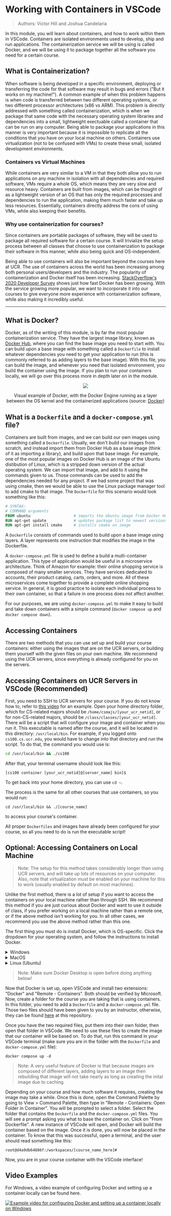 # Working with Containers in VSCode

> Authors: Victor Hill and Joshua Candelaria

In this module, you will learn about containers, and how to work within them in VSCode. Containers are isolated environments used to develop, ship and run applications. The containerization service we will be using is called Docker, and we will be using it to package together all the software you need for a certain course.

## What is Containerization?

When software is being developed in a specific environment, deploying or transferring the code for that software may result in bugs and errors ("But it works on my machine!"). A common example of when this problem happens is when code is transferred between two different operating systems, or two different processor architectures (x86 vs ARM). This problem is directly addressed with something called containerization, which is when we package that same code with the necessary operating system libraries and dependencies into a small, lightweight exectuable called a container that can be run on any computer. Being able to package your applications in this manner is very important because it is impossible to replicate all the conditions that you have on your local machine on others. Containers use virtualization (not to be confused with VMs) to create these small, isolated development environments. 

### Containers vs Virtual Machines

While containers are very similar to a VM in that they both allow you to run applications on any machine in isolation with all dependencies and required software, VMs require a whole OS, which means they are very slow and resource heavy. Containers are built from images, which can be thought of as a lightweight version of an OS that has only the required processes and dependencies to run the application, making them much faster and take up less resources. Essentially, containers directly address the cons of using VMs, while also keeping their benefits.

### Why use containerization for courses?

Since containers are portable packages of software, they will be used to package all required software for a certain course. It will trivialize the setup process between all classes that choose to use containerization to package their software in this manner, while also being quick and OS-independent.

Being able to use containers will also be important beyond the courses here at UCR. The use of containers across the world has been increasing among both personal users/developers and the industry. The popularity of containerization and Docker itself has been increasing. [StackOverflow's 2020 Developer Survey](https://www.section.io/engineering-education/why-is-docker-so-popular/#The_popularity_of_Docker:~:text=The%20popularity%20of%20Docker) shows just how fast Docker has been growing. With the service growing more popular, we want to incorporate it into our courses to give everyone more experience with containerization software, while also making it incredibly useful.

---

## What is Docker?

Docker, as of the writing of this module, is by far the most popular containerization service. They have the largest image library, known as [Docker Hub](https://hub.docker.com/), where you can find the base image you need to start with. You can build upon a base image with something called a `Dockerfile` to install whatever dependencies you need to get your application to run (this is commonly referred to as adding layers to the base image). With this file, you can build the image, and whenever you need that isolated environment, you build the container using the image. If you plan to run your containers locally, we will go over this process more in depth later on in the module.

<p align="center">
   <img src="images/docker-example.png">
</p>
<p align="center">
   Visual example of Docker, with the Docker Engine running as a layer between the OS kernel and the containerized applications (source: <a href="https://www.docker.com/resources/what-container/">Docker</a>)
</p>

## What is a `Dockerfile` and a `docker-compose.yml` file?

Containers are built from images, and we can build our own images using something called a `Dockerfile`. Usually, we don't build our images from scratch, and instead import them from Docker Hub as a base image (think of it as importing a library), and build upon that base image. For example, one of the most popular images on Docker Hub is an image of the Ubuntu distibution of Linux, which is a stripped down version of the actual operating system. We can import that image, and add to it using the commands given to us. Those commands can be used to add the dependencies needed for any project. If we had some project that was using cmake, then we would be able to use the Linux package manager tool to add cmake to that image. The `Dockerfile` for this scenario would look something like this:

```Dockerfile
# SYNTAX:
# COMMAND arguments
FROM ubuntu                   # imports the Ubuntu image from Docker Hub
RUN apt-get update            # updates package list to newest versions
RUN apt-get install cmake     # installs cmake on image
```

A `Dockerfile` consists of commands used to build upon a base image using layers. A layer represents one instruction that modifies the image in the Dockerfile.

A `docker-compose.yml` file is used to define a build a multi-container application. This type of application would be useful in a microservice architecture. Think of Amazon for example: their online shopping service is composed of many smaller services. They have services dedicated to accounts, their product catalog, carts, orders, and more. All of these microservices come together to provide a complete online shopping service. In general, it is good practice to isolate each individual process to their own container, so that a failure in one process does not affect another.

For our purposes, we are using `docker-compose.yml` to make it easy to build and take down containers with a simple command (`docker compose up` and `docker compose down`).

## Accessing Containers

There are two methods that you can use set up and build your course containers: either using the images that are on the UCR servers, or building them yourself with the given files on your own machine. We recommend using the UCR servers, since everything is already configured for you on the servers.

## Accessing Containers on UCR Servers in VSCode (Recommended)

First, you need to SSH to UCR servers for your course. If you do not know how to, refer to [this video](https://www.youtube.com/watch?v=4wrQ-MFxO3Q) for an example. Open your home directory folder, which for CS-related majors should be `/home/csmajs/[your_ucr_netid]`, or for non-CS-related majors, should be `/class/classes/[your_ucr_netid]`. There will be a script that will configure your image and container when you run it. This executable is named after the course, and it will be located in this directory: `/usr/local/bin`. For example, if you logged onto `cs100.cs.ucr.edu`, you would have to change into that directory and run the script. To do that, the command you would use is:

```bash
cd /usr/local/bin && ./cs100
```

After that, your terminal username should look like this:

```
[cs100 container [your_ucr_netid]@[server_name] bin]$
```

To get back into your home directory, you can use `cd ~`.

The process is the same for all other courses that use containers, so you would run:

```
cd /usr/local/bin && ./[course_name]
```

to access your course's container.

All proper `Dockerfiles` and images have already been configured for your course, so all you need to do is run the executable script! 

## Optional: Accessing Containers on Local Machine

> Note: The setup for this method takes considerably longer than using UCR servers, and will take up lots of resources on your computer. Also, note that virtualization must be enabled on your machine for this to work (usually enabled by default on most machines).

Unlike the first method, there is a lot of setup if you want to access the containers on your local machine rather than through SSH. We recommend this method if you are just curious about Docker and want to use it outside of class, if you prefer working on a local machine rather than a remote one, or if the above method isn't working for you. In all other cases, we recommend you use the above method rather than this one. 

The first thing you must do is install Docker, which is OS-specific. Click the dropdown for your operating system, and follow the instructions to install Docker.

<details>
<summary>Windows</summary>

1. First, install [Docker Desktop](https://www.docker.com/products/docker-desktop/) here for your appropriate OS and processor. 

2. Open a Powershell terminal as admin by going to the start menu, searching for Powershell, right clicking Powershell, and click Run as Administrator.

<p align="center">
   <img src="images/powershelladmin.png">
</p>

3. Run these commands within the Powershell terminal:

```
dism.exe /online /enable-feature /featurename:Microsoft-Windows-Subsystem-Linux /all /norestart
dism.exe /online /enable-feature /featurename:VirtualMachinePlatform /all /norestart
```

4. Download the Linux kernel update package [here](https://docs.microsoft.com/pl-pl/windows/wsl/install-manual#step-4---download-the-linux-kernel-update-package). Run the file you download from there.

5. Run this command in your Powershell. 

```
wsl --set-default-version 2
```

Now, Docker should be fully working on your computer. To test this, open up Docker Desktop, then open up a command prompt and type this command:

```
docker run --name hello-world-container hello-world
```

The output should be something like:
```
Hello from Docker!
This message shows that your installation appears to be working correctly.

To generate this message, Docker took the following steps:
 1. The Docker client contacted the Docker daemon.
 2. The Docker daemon pulled the "hello-world" image from the Docker Hub.
    (amd64)
 3. The Docker daemon created a new container from that image which runs the
    executable that produces the output you are currently reading.
 4. The Docker daemon streamed that output to the Docker client, which sent it
    to your terminal.

To try something more ambitious, you can run an Ubuntu container with:
 $ docker run -it ubuntu bash

Share images, automate workflows, and more with a free Docker ID:
 https://hub.docker.com/

For more examples and ideas, visit:
 https://docs.docker.com/get-started/
```

To save space/resources, remove the container.
```
docker rm hello-world-container
```

</details>

<details>
<summary>MacOS</summary>

</details>

<details>
<summary>Linux (Ubuntu)</summary>

> Note: These instructions are for Ubuntu. If you have a different distribution, find the instructions [here](https://docs.docker.com/desktop/install/linux-install/).

1. Run the following commands:

```bash
sudo apt-get update

sudo apt-get install \
    ca-certificates \
    curl \
    gnupg \
    lsb-release

sudo mkdir -p /etc/apt/keyrings

curl -fsSL https://download.docker.com/linux/ubuntu/gpg | sudo gpg --dearmor -o /etc/apt/keyrings/docker.gpg

echo \
  "deb [arch=$(dpkg --print-architecture) signed-by=/etc/apt/keyrings/docker.gpg] https://download.docker.com/linux/ubuntu \
  $(lsb_release -cs) stable" | sudo tee /etc/apt/sources.list.d/docker.list > /dev/null

sudo apt-get update

sudo apt-get install docker-ce docker-ce-cli containerd.io docker-compose-plugin

sudo apt-get install docker-ce=5:20.10.17~3-0~ubuntu-focal docker-ce-cli=5:20.10.17~3-0~ubuntu-focal containerd.io docker-compose-plugin

# Note that, at the writing of this module, the latest version of Docker was 5:20.10.17~3-0~ubuntu-focal. If you want to install the latest version of Docker, run the command: apt-cache madison docker-ce

# ... then replace the version string 5:20.10.17~3-0~ubuntu-focal with the version string of the latest version.

```

These commands will install the Docker Engine. To ensure that it was installed correctly, run this command:

```
sudo docker run hello-world
```

The output should look something like this:

```
Hello from Docker!
This message shows that your installation appears to be working correctly.

To generate this message, Docker took the following steps:
 1. The Docker client contacted the Docker daemon.
 2. The Docker daemon pulled the "hello-world" image from the Docker Hub.
    (amd64)
 3. The Docker daemon created a new container from that image which runs the
    executable that produces the output you are currently reading.
 4. The Docker daemon streamed that output to the Docker client, which sent it
    to your terminal.

To try something more ambitious, you can run an Ubuntu container with:
 $ docker run -it ubuntu bash

Share images, automate workflows, and more with a free Docker ID:
 https://hub.docker.com/

For more examples and ideas, visit:
 https://docs.docker.com/get-started/
```

OPTIONAL STEP: If you don't want to `sudo` every time you run Docker, run these commands:

```bash
sudo groupadd docker
sudo usermod -aG docker $USER
# Log out and log back in after running the above command
newgrp docker 
```

You should now be able to run Docker without `sudo`. Try running the hello world container without `sudo` to confirm.

3. While technically optional to install, Docker Deskop provides a very useful graphical interface to keep track of containers and images, and an easy way to run/stop containers.

Download the latest version of Docker Desktop for your distribution [here](https://docs.docker.com/desktop/release-notes/).

4. Install the package using `apt` (make sure you are in the directory where the Docker Desktop package was downloaded):

```bash
sudo apt-get update
sudo apt-get install ./[NAME_OF_FILE_DOWNLOADED]

# For example, the latest version at the writing of this module was docker-desktop-4.12.0-amd64.deb, so the command was...
# sudo apt-get install ./docker-desktop-4.12.0-amd64.deb
```

You should now be able to open Docker Desktop.

</details>

> Note: Make sure Docker Desktop is open before doing anything below!

Now that Docker is set up, open VSCode and install two extensions: "Docker" and "Remote - Containers". Both should be verified by Microsoft. Now, create a folder for the course you are taking that is using containers. In this folder, you need to add a `Dockerfile` and a `docker-compose.yml` file. Those two files should have been given to you by an instructor, otherwise, they can be found [here]() at this repository.

Once you have the two required files, put them into their own folder, then open that folder in VSCode. We need to use these files to create the image that our container will be based on. To do that, run this command in your VSCode terminal (make sure you are in the folder with the `Dockerfile` and `docker-compose.yml` file):

```
docker compose up -d
```

> Note: A very useful feature of Docker is that because images are composed of different layers, adding layers to an image then rebuilding that image will not take nearly as long as creating the inital image due to caching.

Depending on your course and how much software it requires, creating the image may take a while. Once this is done, open the Command Palette by going to View > Command Palette, then type in "Remote - Containers: Open Folder in Container". You will be prompted to select a folder. Select the folder that contains the `Dockerfile` and the `docker-compose.yml` files. You will see a prompt asking you what to base the container on. Click on "From Dockerfile". A new instance of VSCode will open, and Docker will build the container based on the image. Once it is done, you will now be placed in the container. To know that this was successful, open a terminal, and the user should read something like this:

```
root@d4a9db64886f:/workspaces/[course_name_here]#
```

Now, you are in your course container with the VSCode interface!

## Video Examples

For Windows, a video example of configuring Docker and setting up a container locally can be found here.

[![Example video for configuring Docker and setting up a container locally on Windows](https://img.youtube.com/vi/UJTSJiH0CnM/maxresdefault.jpg)](https://www.youtube.com/watch?v=UJTSJiH0CnM)